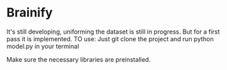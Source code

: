 # Brainify
It's still developing, uniforming the dataset is still in progress.
But for a first pass it is implemented.
TO use:
Just git clone the project 
and run 
python model.py in your terminal



Make sure the necessary libraries are preinstalled.
